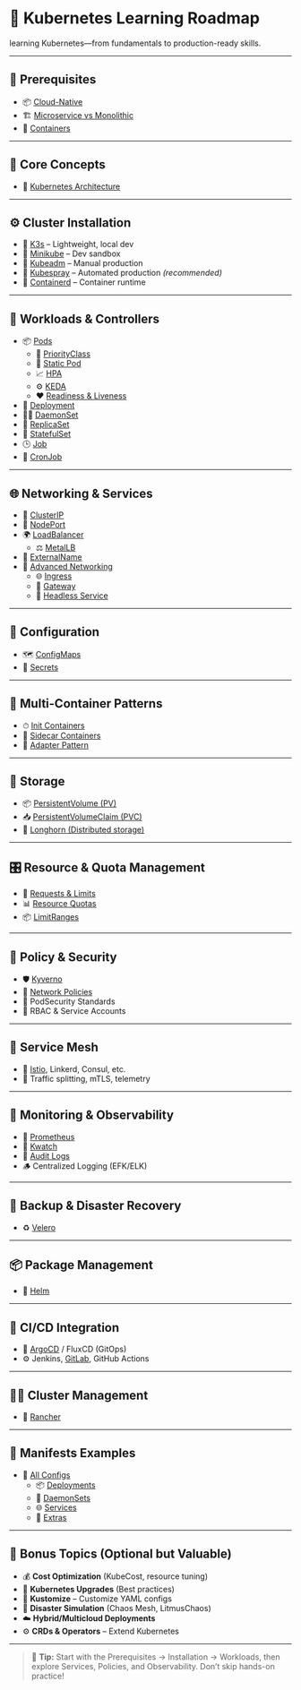 # 🧭 Kubernetes Learning Roadmap

learning Kubernetes—from fundamentals to production-ready skills.

---

## 📘 Prerequisites

- 📦 [Cloud-Native](./Prerequisites/Cloud-Native/)
- 🏗 [Microservice vs Monolithic](./Prerequisites/MicroserviceVsMonolithic/)
- 🐳 [Containers](./Prerequisites/Containers/)

---

## 🧠 Core Concepts

- 🧬 [Kubernetes Architecture](./CoreConcepts/Architecture/README.md)

---

## ⚙️ Cluster Installation

- 🐣 [K3s](./ClusterInstallation/K3s/k3s.md) – Lightweight, local dev
- 🧪 [Minikube](./ClusterInstallation/Minikube/minikube.md) – Dev sandbox
- 🔧 [Kubeadm](./ClusterInstallation/Kubeadm/kubeadm.md) – Manual production
- 🤖 [Kubespray](./ClusterInstallation/Kubespray/kubespray.md) – Automated production *(recommended)*
- 🧱 [Containerd](./ClusterInstallation/Containerd/containerd.md) – Container runtime

---

## 🧱 Workloads & Controllers

- 📦 [Pods](/workloads/pod/README.md)
  - 🥇 [PriorityClass]()
  - 📄 [Static Pod]()
  - 📈 [HPA]()
  - ⚙️ [KEDA]()
  - ❤️ [Readiness & Liveness]()
- 🚀 [Deployment](/workloads/deployment/README.md)
- 👷‍♂️ [DaemonSet](/workloads/daemonset/README.md)
- 🧬 [ReplicaSet](/workloads/replicaset/README.md)
- 🧱 [StatefulSet](/workloads/statefulset/README.md)
- 🕒 [Job](/workloads/job/README.md)
- 🔁 [CronJob](/workloads/cronjob/README.md)

---

## 🌐 Networking & Services

- 🌉 [ClusterIP](/service/ClusterIP/README.md)
- 🔌 [NodePort](/service/NodePort/README.md)
- 🌍 [LoadBalancer](/service/LoadBalancer/README.md)
  - ⚖️ [MetalLB]()
- 🔗 [ExternalName](/service/ExternalName/README.md)
- 🧰 [Advanced Networking](/service/extra/README.md)
  - 🌐 [Ingress](/service/extra/Ingress/README.md)
  - 🚪 [Gateway](/service/extra/Gateway/README.md)
  - 👻 [Headless Service](/service/extra/Headless/README.md)

---

## 🧩 Configuration

- 🗺 [ConfigMaps]()
- 🔐 [Secrets]()

---

## 🧪 Multi-Container Patterns

- ⏱ [Init Containers]()
- 🧾 [Sidecar Containers]()
- 🧠 [Adapter Pattern]()

---

## 💾 Storage

- 📦 [PersistentVolume (PV)]()
- 📥 [PersistentVolumeClaim (PVC)]()
- 🐂 [Longhorn (Distributed storage)]()

---

## 🎛 Resource & Quota Management

- 🧮 [Requests & Limits]()
- 📊 [Resource Quotas]()
- 📦 [LimitRanges]()

---

## 🔐 Policy & Security

- 🛡 [Kyverno](./policy/kyverno.md)
- 🧱 [Network Policies]()
- 🧩 PodSecurity Standards
- 🔐 RBAC & Service Accounts

---

## 🌉 Service Mesh

- 🧭 [Istio](), Linkerd, Consul, etc.
- 🔄 Traffic splitting, mTLS, telemetry

---

## 🧠 Monitoring & Observability

- 📡 [Prometheus]()
- 👀 [Kwatch]()
- 📜 [Audit Logs]()
- 🪵 Centralized Logging (EFK/ELK)

---

## 💾 Backup & Disaster Recovery

- ♻️ [Velero]()

---

## 📦 Package Management

- 🧰 [Helm](./helm/README.md)

---

## 🔄 CI/CD Integration

- 🚢 [ArgoCD]() / FluxCD (GitOps)
- ⚙️ Jenkins, [GitLab](), GitHub Actions

---

## 🧑‍🌾 Cluster Management

- 🌄 [Rancher](./rancher/README.md)

---

## 📂 Manifests Examples

- 📁 [All Configs](/configs/)
  - 📦 [Deployments](/configs/deployments/README.md)
  - 👷 [DaemonSets](/configs/daemonsets/README.md)
  - 🌐 [Services](/configs/services/README.md)
  - 🧰 [Extras](/configs/extra/README.md)

---

## 🌟 Bonus Topics (Optional but Valuable)

- 💰 **Cost Optimization** (KubeCost, resource tuning)
- 🔄 **Kubernetes Upgrades** (Best practices)
- 🧬 **Kustomize** – Customize YAML configs
- 🧯 **Disaster Simulation** (Chaos Mesh, LitmusChaos)
- ☁️ **Hybrid/Multicloud Deployments**
- ⚙️ **CRDs & Operators** – Extend Kubernetes

---

> 🧠 **Tip:** Start with the Prerequisites → Installation → Workloads, then explore Services, Policies, and Observability. Don’t skip hands-on practice!
